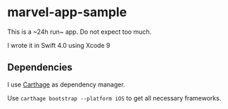 # marvel-app-sample

This is a ~24h run~ app. Do not expect too much. 

I wrote it in Swift 4.0 using Xcode 9

## Dependencies

I use [Carthage](https://github.com/Carthage/Carthage) as dependency manager.

Use `carthage bootstrap --platform iOS` to get all necessary frameworks.
